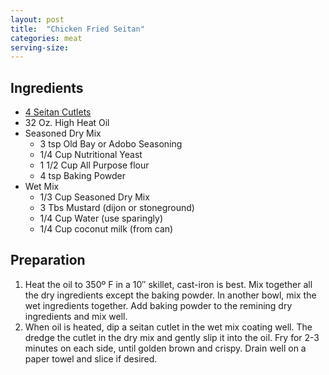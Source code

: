 ```yaml
---
layout: post
title:  "Chicken Fried Seitan"
categories: meat
serving-size:
---
```

## Ingredients

- [4 Seitan Cutlets](chicken-seitan.md)
- 32 Oz. High Heat Oil
- Seasoned Dry Mix
  - 3 tsp Old Bay or Adobo Seasoning
  - 1/4 Cup Nutritional Yeast
  - 1 1/2 Cup All Purpose flour
  - 4 tsp Baking Powder
- Wet Mix
  - 1/3 Cup Seasoned Dry Mix
  - 3 Tbs Mustard (dijon or stoneground)
  - 1/4 Cup Water (use sparingly)
  - 1/4 Cup coconut milk (from can)

## Preparation

1. Heat the oil to 350º F in a 10″ skillet, cast-iron is best. Mix together all the dry ingredients except the baking powder. In another bowl, mix the wet ingredients together. Add baking powder to the remining dry ingredients and mix well.
2. When oil is heated, dip a seitan cutlet in the wet mix coating well. The dredge the cutlet in the dry mix and gently slip it into the oil. Fry for 2-3 minutes on each side, until golden brown and crispy. Drain well on a paper towel and slice if desired.
